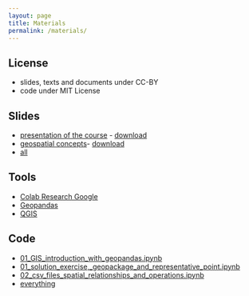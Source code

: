 ```yaml
---
layout: page
title: Materials
permalink: /materials/
---
```

## License
- slides, texts and documents under CC-BY
- code under MIT License

## Slides
- [presentation of the course](https://docs.google.com/presentation/d/e/2PACX-1vSBVsLi-ND3eGZ0ZyAd-XWs453H4PRkywlYzJIVrHWnxrF1QLMe0GX4nlWq8YXeqWNNUwZS-t8IOO4e/pub?start=false&loop=false&delayms=3000) - [download](https://github.com/napo/geospatial_course_unitn/raw/master/docs/pdf/01%20-%20presentation%20of%20the%20course%20-%20geospatial%20analysis.pdf)
- [geospatial concepts](https://docs.google.com/presentation/d/e/2PACX-1vT_my7vYOE2_xOdD-eZOtjxEFrbi1BfMcx_84jwomsVgI5wOfPxBO6sPNhxPtaLuEhrrkxmPbiv5Na0/pub?start=false&loop=false&delayms=3000)- [download](https://github.com/napo/geospatial_course_unitn/raw/master/docs/pdf/02%20-%20geospatial%20concepts%20-%20datascience.pdf)
- [all](https://github.com/napo/geospatial_course_unitn/tree/master/docs/pdf)

## Tools
- [Colab Research Google](https://colab.research.google.com/)
- [Geopandas](https://geopandas.org)
- [QGIS](https://qgis.org)

## Code
- [01_GIS_introduction_with_geopandas.ipynb](https://github.com/napo/geospatial_course_unitn/blob/master/code/01_GIS_introduction_with_geopandas.ipynb)
- [01_solution_exercise,_geopackage_and_representative_point.ipynb](https://github.com/napo/geospatial_course_unitn/blob/master/code/01_solution_exercise%2C_geopackage_and_representative_point.ipynb)
- [02_csv_files_spatial_relationships_and_operations.ipynb](https://github.com/napo/geospatial_course_unitn/blob/master/code/02_csv_files_spatial_relationships_and_operations.ipynb)
- [everything](https://github.com/napo/geospatial_course_unitn/tree/master/code)
